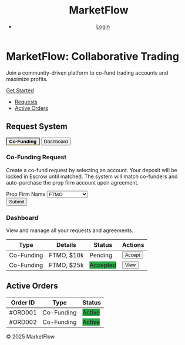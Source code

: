 <!DOCTYPE html>
<html lang="en">
<head>
    <meta charset="UTF-8">
    <meta name="viewport" content="width=device-width, initial-scale=1.0">
    <title>MarketFlow - Collaborative Trading Platform</title>
    <link rel="stylesheet" href="https://cdnjs.cloudflare.com/ajax/libs/font-awesome/6.4.2/css/all.min.css">
    <style>
        /* CSS Variables */
        :root {
            --primary: #0a1f44;
            --secondary: #d4af37;
            --light-bg: #f9f9f9;
            --white: #fff;
            --text: #333;
            --shadow: rgba(0,0,0,0.1);
        }

  /* Global Styles */
        body {
            font-family: 'Segoe UI', sans-serif;
            background: var(--light-bg);
            color: var(--text);
            margin: 0;
            padding: 0;
            line-height: 1.6;
        }

  /* Header Styles */
        header {
            background: #4a2626;
            color: var(--white);
            padding: 1rem;
            display: flex;
            justify-content: space-between;
            align-items: center;
            box-shadow: 0 2px 5px var(--shadow);
            position: sticky;
            top: 0;
            z-index: 100;
        }

  .header-title h1 {
            margin: 0;
            font-size: 1.5rem;
        }

  nav ul {
            list-style: none;
            margin: 0;
            padding: 0;
            display: flex;
            gap: 1rem;
        }

   nav ul li a {
            color: var(--white);
            text-decoration: none;
        }

  /* Home Content */
        #home-content {
            text-align: center;
            padding: 2rem;
        }

  .hero {
            max-width: 600px;
            margin: 0 auto;
        }

   .hero h1 {
            font-size: 2.5rem;
            margin-bottom: 1rem;
        }

  /* Dashboard Layout */
        .dashboard {
            display: grid;
            grid-template-columns: 250px 1fr;
            min-height: calc(100vh - 60px);
        }

  .sidebar {
            background: var(--white);
            padding: 1rem;
            position: sticky;
            top: 60px;
            height: calc(100vh - 60px);
            border-right: 1px solid #eee;
        }

  .sidebar ul {
            list-style: none;
            padding: 0;
        }

  .sidebar ul li a {
            display: block;
            padding: 0.5rem;
            color: var(--text);
            text-decoration: none;
        }

  .sidebar ul li a:hover {
            background: var(--light-bg);
            border-radius: 5px;
        }

  .main-content {
            padding: 2rem;
        }

  /* Tabs and Forms */
        .tabs {
            display: flex;
            gap: 0.5rem;
            margin-bottom: 1rem;
        }

  .tab-btn {
            padding: 0.5rem 1rem;
            border: none;
            background: none;
            cursor: pointer;
            border-bottom: 2px solid transparent;
        }
 .tab-btn.active {
            border-bottom-color: var(--secondary);
            font-weight: bold;
        }

   .tab-content {
            display: none;
        }

  .tab-content.active {
            display: block;
        }

   .form-group {
            margin-bottom: 1rem;
        }

   .form-group label {
            display: block;
            margin-bottom: 0.25rem;
        }

  .form-group select {
            width: 100%;
            padding: 0.5rem;
            border: 1px solid #ccc;
            border-radius: 5px;
        }

  /* Tables */
        table {
            width: 100%;
            border-collapse: collapse;
            background: var(--white);
            box-shadow: 0 2px 5px var(--shadow);
        }

   th, td {
            padding: 0.5rem;
            text-align: left;
            border-bottom: 1px solid #ccc;
        }

  th {
            background: var(--primary);
            color: var(--white);
        }

  /* Status Indicators */
        .status {
            padding: 0.25rem 0.5rem;
            border-radius: 5px;
            color: var(--white);
            font-size: 0.875rem;
        }

   .status-pending { background: #ffc107; }
        .status-active { background: #28a745; }

  /* Buttons */
        .btn {
            padding: 0.5rem 1rem;
            border: none;
            border-radius: 5px;
            cursor: pointer;
            text-decoration: none;
        }

   .btn-primary {
            background: var(--secondary);
            color: var(--primary);
        }

   .btn-success {
            background: #28a745;
            color: var(--white);
        }

  .btn:hover {
            opacity: 0.9;
        }

  /* Footer */
        footer {
            text-align: center;
            padding: 1rem;
            background: var(--primary);
            color: var(--white);
            position: relative;
            bottom: 0;
            width: 100%;
        }

  /* Utility Classes */
        .hidden {
            display: none;
        }

   /* Responsive Design */
        @media (max-width: 768px) {
            .dashboard {
                grid-template-columns: 1fr;
            }
            .sidebar {
                position: static;
                height: auto;
            }
            .hero h1 {
                font-size: 1.5rem;
            }
}
   </style>
</head>
<body>
    <header>
        <div class="header-title">
            <h1>MarketFlow</h1>
        </div>
        <nav>
            <ul>
                <li><a href="#" id="auth-btn" class="btn btn-primary">Login</a></li>
            </ul>
        </nav>
    </header>

<div id="home-content">
        <div class="hero">
            <h1>MarketFlow: Collaborative Trading</h1>
            <p>Join a community-driven platform to co-fund trading accounts and maximize profits.</p>
            <a href="#" class="btn btn-primary" onclick="login()">Get Started</a>
        </div>
    </div>

 <div id="dashboard-content" class="hidden">
        <div class="dashboard">
            <nav class="sidebar">
                <ul>
                    <li><a href="#requests">Requests</a></li>
                    <li><a href="#active-orders">Active Orders</a></li>
                </ul>
            </nav>
            <main class="main-content">
                <section id="requests">
                    <h2>Request System</h2>
                    <div class="tabs">
                        <button class="tab-btn active" onclick="openTab('co-funding')">Co-Funding</button>
                        <button class="tab-btn" onclick="openTab('dashboard')">Dashboard</button>
                    </div>
                    <div id="co-funding" class="tab-content active">
                        <h3>Co-Funding Request</h3>
                        <p>Create a co-fund request by selecting an account. Your deposit will be locked in Escrow until matched. The system will match co-funders and auto-purchase the prop firm account upon agreement.</p>
                        <form id="coFundingForm">
                            <div class="form-group">
                                <label for="prop-firm">Prop Firm Name</label>
                                <select id="prop-firm">
                                    <option value="ftmo">FTMO</option>
                                    <option value="myforexfunds">MyForexFunds</option>
                                    <option value="fundednext">FundedNext</option>
                                </select>
                            </div>
                            <button type="submit" class="btn btn-primary">Submit</button>
                        </form>
                    </div>
                    <div id="dashboard" class="tab-content">
                        <h3>Dashboard</h3>
                        <p>View and manage all your requests and agreements.</p>
                        <table>
                            <thead>
                                <tr>
                                    <th>Type</th>
                                    <th>Details</th>
                                    <th>Status</th>
                                    <th>Actions</th>
                                </tr>
                            </thead>
                            <tbody>
                                <tr>
                                    <td>Co-Funding</td>
                                    <td>FTMO, $10k</td>
                                    <td><span class="status status-pending">Pending</span></td>
                                    <td><button class="btn btn-success">Accept</button></td>
                                </tr>
                                <tr>
                                    <td>Co-Funding</td>
                                    <td>FTMO, $25k</td>
                                    <td><span class="status status-active">Accepted</span></td>
                                    <td><button class="btn btn-primary">View</button></td>
                                </tr>
                            </tbody>
                        </table>
                    </div>
                </section>
                <section id="active-orders">
                    <h2>Active Orders</h2>
                    <table>
                        <thead>
                            <tr>
                                <th>Order ID</th>
                                <th>Type</th>
                                <th>Status</th>
                            </tr>
                        </thead>
                        <tbody>
                            <tr>
                                <td>#ORD001</td>
                                <td>Co-Funding</td>
                                <td><span class="status status-active">Active</span></td>
                            </tr>
                            <tr>
                                <td>#ORD002</td>
                                <td>Co-Funding</td>
                                <td><span class="status status-active">Active</span></td>
                            </tr>
                        </tbody>
                    </table>
                </section>
            </main>
        </div>
    </div>

   <footer>
        <p>&copy; 2025 MarketFlow</p>
    </footer>

   <script>
        let isLoggedIn = false;

        function updateUI() {
            const homeContent = document.getElementById('home-content');
            const dashboardContent = document.getElementById('dashboard-content');
            const authBtn = document.getElementById('auth-btn');

            if (isLoggedIn) {
                homeContent.classList.add('hidden');
                dashboardContent.classList.remove('hidden');
                authBtn.textContent = 'Logout';
                authBtn.onclick = logout;
            } else {
                homeContent.classList.remove('hidden');
                dashboardContent.classList.add('hidden');
                authBtn.textContent = 'Login';
                authBtn.onclick = login;
            }
        }

        function login() {
            isLoggedIn = true;
            updateUI();
        }

        function logout() {
            isLoggedIn = false;
            updateUI();
        }

        function openTab(tabName) {
            document.querySelectorAll('.tab-content').forEach(tab => tab.classList.remove('active'));
            document.querySelectorAll('.tab-btn').forEach(btn => btn.classList.remove('active'));
            document.getElementById(tabName).classList.add('active');
            document.querySelector(`button[onclick="openTab('${tabName}')"]`).classList.add('active');
        }
 // Simulate initial login for testing
        window.onload = () => {
            login(); // Automatically log in to show dashboard
        };
    </script>
</body>
</html>
